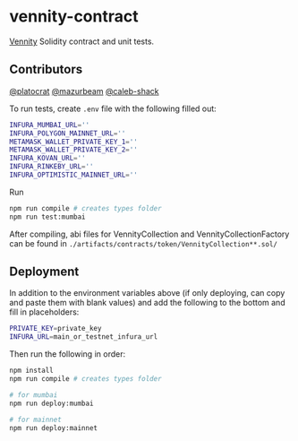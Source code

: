 # vennity-contract

[Vennity](https://vennity.co) Solidity contract and unit tests.

## Contributors
[@platocrat](https://github.com/platocrat)
[@mazurbeam](https://github.com/mazurbeam)
[@caleb-shack](https://github.com/caleb-shack)


To run tests, create  `.env` file with the following filled out:
```bash
INFURA_MUMBAI_URL=''
INFURA_POLYGON_MAINNET_URL=''
METAMASK_WALLET_PRIVATE_KEY_1=''
METAMASK_WALLET_PRIVATE_KEY_2=''
INFURA_KOVAN_URL=''
INFURA_RINKEBY_URL=''
INFURA_OPTIMISTIC_MAINNET_URL=''
```

Run 
```bash
npm run compile # creates types folder
npm run test:mumbai
```

After compiling, abi files for VennityCollection and VennityCollectionFactory can be found in `./artifacts/contracts/token/VennityCollection**.sol/`


## Deployment

In addition to the environment variables above (if only deploying, can copy and paste them with blank values) and add the following to the bottom and fill in placeholders:
```bash
PRIVATE_KEY=private_key
INFURA_URL=main_or_testnet_infura_url
```

Then run the following in order:
```bash
npm install
npm run compile # creates types folder

# for mumbai
npm run deploy:mumbai

# for mainnet
npm run deploy:mainnet
```
